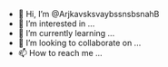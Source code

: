 - 👋 Hi, I’m @ArjkavsksvaybssnsbsnahB
- 👀 I’m interested in ...
- 🌱 I’m currently learning ...
- 💞️ I’m looking to collaborate on ...
- 📫 How to reach me ...

<!---
ArjkavsksvaybssnsbsnahB/ArjkavsksvaybssnsbsnahB is a ✨ special ✨ repository because its `README.md` (this file) appears on your GitHub profile.
You can click the Preview link to take a look at your changes.
--->
